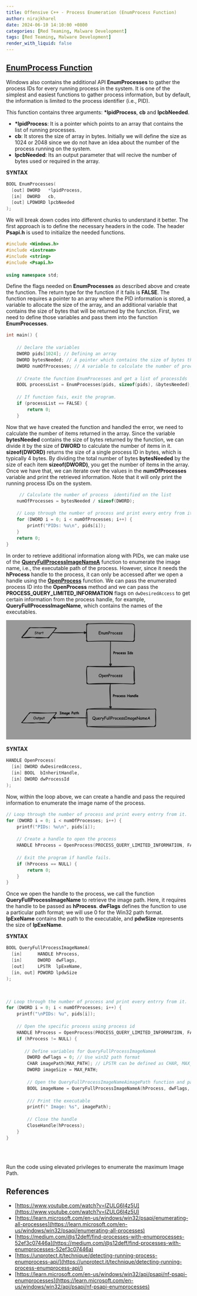 ```yaml
---
title: Offensive C++ - Process Enumeration (EnumProcess Function)
author: nirajkharel
date: 2024-06-10 14:10:00 +0800
categories: [Red Teaming, Malware Development]
tags: [Red Teaming, Malware Development]
render_with_liquid: false
---
```



## [EnumProcess Function](https://learn.microsoft.com/en-us/windows/win32/api/psapi/nf-psapi-enumprocesses)
Windows also contains the additional API **EnumProcesses** to gather the process IDs for every running process in the system. It is one of the simplest and easiest functions to gather process information, but by default, the information is limited to the process identifier (i.e., PID).

This function contains three arguments: **\*lpidProcess**, **cb** and **lpcbNeeded**. 
- **\*lpidProcess**: It is a pointer which points to an array that contains the list of running processes.
- **cb**: It stores the size of array in bytes. Initially we will define the size as 1024 or 2048 since we do not have an idea about the number of the process running on the system.
- **lpcbNeeded**: Its an output parameter that will recive the number of bytes used or required in the array.

**SYNTAX**
```c++
BOOL EnumProcesses(
  [out] DWORD   *lpidProcess,
  [in]  DWORD   cb,
  [out] LPDWORD lpcbNeeded
);
```

We will break down codes into different chunks to understand it better. The first approach is to define the necessary headers in the code. The header **Psapi.h** is used to initialize the needed functions.
```c++
#include <Windows.h>
#include <iostream>
#include <string>
#include <Psapi.h>

using namespace std;
```

Define the flags needed on **EnumProcesses** as described above and create the function. The return type for the function if it fails is **FALSE**. The function requires a pointer to an array where the PID information is stored, a variable to allocate the size of the array, and an additional variable that contains the size of bytes that will be returned by the function. First, we need to define those variables and pass them into the function **EnumProcesses**.

```c++
int main() {

    // Declare the variables
    DWORD pids[1024]; // Defining an array
    DWORD bytesNeeded; // A pointer which contains the size of bytes that will be returned by EnumProcesses 
    DWORD numOfProcesses; // A variable to calculate the number of process from bytesNeeded. A pointer to this variable will be passed on the function.

    // Create the function EnumProcesses and get a list of processIds 
    BOOL processList = EnumProcesses(pids, sizeof(pids), &bytesNeeded);

    // If function fais, exit the program.
    if (processList == FALSE) {
        return 0;
    }
```

Now that we have created the function and handled the error, we need to calculate the number of items returned in the array. Since the variable **bytesNeeded** contains the size of bytes returned by the function, we can divide it by the size of **DWORD** to calculate the number of items in it. **sizeof(DWORD)** returns the size of a single process ID in bytes, which is typically 4 bytes. By dividing the total number of bytes **bytesNeeded** by the size of each item **sizeof(DWORD)**, you get the number of items in the array. Once we have that, we can iterate over the values in the **numOfProcesses** variable and print the retrieved information. Note that it will only print the running process IDs on the system.

```c++
     // Calculate the number of process  identified on the list
    numOfProcesses = bytesNeeded / sizeof(DWORD);

    // Loop through the number of process and print every entry from it.
    for (DWORD i = 0; i < numOfProcesses; i++) {
        printf("PIDs: %u\n", pids[i]);
    }
    return 0;
}
```

In order to retrieve additional information along with PIDs, we can make use of the **[QueryFullProcessImageNameA](https://learn.microsoft.com/en-us/windows/win32/api/winbase/nf-winbase-queryfullprocessimagenamea?redirectedfrom=MSDN)** function to enumerate the image name, i.e., the executable path of the process. However, since it needs the **hProcess** handle to the process, it can only be accessed after we open a handle using the **[OpenProcess](https://learn.microsoft.com/en-us/windows/win32/api/processthreadsapi/nf-processthreadsapi-openprocess)** function. We can pass the enumerated process ID into the **OpenProcess** method and we can pass the **PROCESS_QUERY_LIMITED_INFORMATION** flags on `dwDesiredAccess` to get certain information from the process handle, for example, **QueryFullProcessImageName**, which contains the names of the executables.

<img alt="" class="bf jp jq dj" loading="lazy" role="presentation" src="https://raw.githubusercontent.com/nirajkharel/nirajkharel.github.io/master/assets/img/images/process-enum-3.png">

**SYNTAX**
```c++
HANDLE OpenProcess(
  [in] DWORD dwDesiredAccess,
  [in] BOOL  bInheritHandle,
  [in] DWORD dwProcessId
);
```

Now, within the loop above, we can create a handle and pass the required information to enumerate the image name of the process.

```c++
// Loop through the number of process and print every entrry from it.
for (DWORD i = 0; i < numOfProcesses; i++) {
    printf("PIDs: %u\n", pids[i]);

    // Create a handle to open the process
    HANDLE hProcess = OpenProcess(PROCESS_QUERY_LIMITED_INFORMATION, FALSE, pids[i]);

    // Exit the program if handle fails.
    if (hProcess == NULL) {
        return 0;
    }
}
```

Once we open the handle to the process, we call the function **QueryFullProcessImageName** to retrieve the image path. Here, it requires the handle to be passed as **hProcess**. **dwFlags** defines the function to use a particular path format; we will use 0 for the Win32 path format. **lpExeName** contains the path to the executable, and **pdwSize** represents the size of **lpExeName**.

**SYNTAX**
```c++
BOOL QueryFullProcessImageNameA(
  [in]      HANDLE hProcess,
  [in]      DWORD  dwFlags,
  [out]     LPSTR  lpExeName,
  [in, out] PDWORD lpdwSize
);
```
<br>

```c++
// Loop through the number of process and print every entrry from it.
for (DWORD i = 0; i < numOfProcesses; i++) {
    printf("\nPIDs: %u", pids[i]);

    // Open the specific process using process id
    HANDLE hProcess = OpenProcess(PROCESS_QUERY_LIMITED_INFORMATION, FALSE, pids[i]);
    if (hProcess != NULL) {
        
       // Define variables for QueryFullProcessImageNameA
        DWORD dwFlags = 0; // Use win32 path format
        CHAR imagePath[MAX_PATH]; // LPSTR can be defined as CHAR, MAX_PATH is 260 bytes
        DWORD imageSize = MAX_PATH;

        // Open the QueryFullProcessImageNameAimagePath function and pass the handler. The function provides image file path as output via imagePath parameter.
        BOOL imageName = QueryFullProcessImageNameA(hProcess, dwFlags, imagePath, &imageSize);
        
        /// Print the executable
        printf(" Image: %s", imagePath);
        
        // Close the handle
        CloseHandle(hProcess);
    }
}
```
<br>
<img alt="" class="bf jp jq dj" loading="lazy" role="presentation" src="https://raw.githubusercontent.com/nirajkharel/nirajkharel.github.io/master/assets/img/images/process-enum-3.gif">

Run the code using elevated privileges to enumerate the maximum Image Path.


## References
- [https://www.youtube.com/watch?v=IZULG6I4z5U](https://www.youtube.com/watch?v=IZULG6I4z5U)
- [https://learn.microsoft.com/en-us/windows/win32/psapi/enumerating-all-processes](https://learn.microsoft.com/en-us/windows/win32/psapi/enumerating-all-processes)
- [https://medium.com/@s12deff/find-processes-with-enumprocesses-52ef3c07446a](https://medium.com/@s12deff/find-processes-with-enumprocesses-52ef3c07446a)
- [https://unprotect.it/technique/detecting-running-process-enumprocess-api/](https://unprotect.it/technique/detecting-running-process-enumprocess-api/)
- [https://learn.microsoft.com/en-us/windows/win32/api/psapi/nf-psapi-enumprocesses](https://learn.microsoft.com/en-us/windows/win32/api/psapi/nf-psapi-enumprocesses)